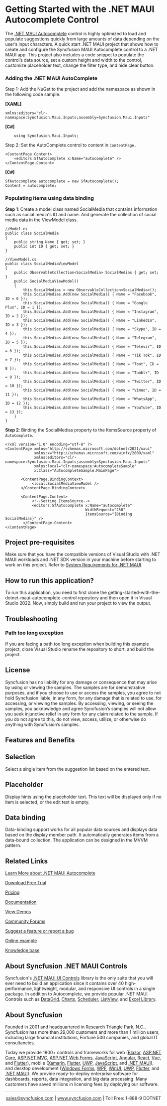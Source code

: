# Getting Started with the .NET MAUI Autocomplete Control

The [.NET MAUI Autocomplete](https://www.syncfusion.com/maui-controls/maui-autocomplete?utm_source=github&utm_medium=listing&utm_campaign=maui-autocomplete-github-samples) control is highly optimized to load and populate suggestions quickly from large amounts of data depending on the user’s input characters. A quick start .NET MAUI project that shows how to create and configure the Syncfusion MAUI Autocomplete control to a .NET MAUI app. This project also includes a code snippet to populate the control’s data source, set a custom height and width to the control, customize placeholder text, change the filter type, and hide clear button.

### Adding the .NET MAUI AutoComplete
Step 1: Add the NuGet to the project and add the namespace as shown in the following code sample:

**[XAML]**
```
xmlns:editors="clr-namespace:Syncfusion.Maui.Inputs;assembly=Syncfusion.Maui.Inputs"
```
**[C#]**
```
    using Syncfusion.Maui.Inputs;
```

Step 2: Set the AutoComplete control to content in `ContentPage.`
```
<ContentPage.Content>    
    <editors:SfAutocomplete x:Name="autocomplete" />
</ContentPage.Content>
```
**[C#]**
``` 
SfAutocomplete autocomplete = new SfAutocomplete(); 
Content = autocomplete;
```

### Populating items using data binding

**Step 1**: Create a model class named SocialMedia that contains information such as social media's ID and name. And generate the collection of social media data in the ViewModel class.

```
//Model.cs
public class SocialMedia
{
    public string Name { get; set; }
    public int ID { get; set; }
}

//ViewModel.cs
public class SocialMediaViewModel
{
    public ObservableCollection<SocialMedia> SocialMedias { get; set; }
    public SocialMediaViewModel()
    {
        this.SocialMedias = new ObservableCollection<SocialMedia>();
        this.SocialMedias.Add(new SocialMedia() { Name = "Facebook", ID = 0 });
        this.SocialMedias.Add(new SocialMedia() { Name = "Google Plus", ID = 1 });
        this.SocialMedias.Add(new SocialMedia() { Name = "Instagram", ID = 2 });
        this.SocialMedias.Add(new SocialMedia() { Name = "LinkedIn", ID = 3 });
        this.SocialMedias.Add(new SocialMedia() { Name = "Skype", ID = 4 });
        this.SocialMedias.Add(new SocialMedia() { Name = "Telegram", ID = 5 });
        this.SocialMedias.Add(new SocialMedia() { Name = "Televzr", ID = 6 });
        this.SocialMedias.Add(new SocialMedia() { Name = "Tik Tok", ID = 7 });
        this.SocialMedias.Add(new SocialMedia() { Name = "Tout", ID = 8 });
        this.SocialMedias.Add(new SocialMedia() { Name = "Tumblr", ID = 9 });
        this.SocialMedias.Add(new SocialMedia() { Name = "Twitter", ID = 10 });
        this.SocialMedias.Add(new SocialMedia() { Name = "Vimeo", ID = 11 });
        this.SocialMedias.Add(new SocialMedia() { Name = "WhatsApp", ID = 12 });
        this.SocialMedias.Add(new SocialMedia() { Name = "YouTube", ID = 13 });
    }
}
```

**Step 2**: Binding the SocialMedias property to the ItemsSource property of `AutoComplete`.

```
<?xml version="1.0" encoding="utf-8" ?>
<ContentPage xmlns="http://schemas.microsoft.com/dotnet/2021/maui"
             xmlns:x="http://schemas.microsoft.com/winfx/2009/xaml"
             xmlns:editors="clr-namespace:Syncfusion.Maui.Inputs;assembly=Syncfusion.Maui.Inputs"
             xmlns:local="clr-namespace:AutocompleteSample"             
             x:Class="AutocompleteSample.MainPage">

       <ContentPage.BindingContext>
            <local:SocialMediaViewModel />
       </ContentPage.BindingContext>

       <ContentPage.Content>
            <!--Setting ItemsSource-->
            <editors:SfAutocomplete x:Name="autocomplete" 
                                    WidthRequest="250"
                                    ItemsSource="{Binding SocialMedias}" />
        </ContentPage.Content>
</ContentPage>
```

## Project pre-requisites

Make sure that you have the compatible versions of Visual Studio with .NET MAUI workloads and .NET SDK version in your machine before starting to work on this project. Refer to [System Requirements for .NET MAUI](https://help.syncfusion.com/maui/system-requirements).

## How to run this application?

To run this application, you need to first clone the getting-started-with-the-dotnet-maui-autocomplete-control repository and then open it in Visual Studio 2022. Now, simply build and run your project to view the output.

## <a name="troubleshooting"></a>Troubleshooting ##
### Path too long exception
If you are facing a path too long exception when building this example project, close Visual Studio rename the repository to short, and build the project.

## License

Syncfusion has no liability for any damage or consequence that may arise by using or viewing the samples. The samples are for demonstrative purposes, and if you choose to use or access the samples, you agree to not hold Syncfusion liable, in any form, for any damage that is related to use, for accessing, or viewing the samples. By accessing, viewing, or seeing the samples, you acknowledge and agree Syncfusion’s samples will not allow you seek injunctive relief in any form for any claim related to the sample. If you do not agree to this, do not view, access, utilize, or otherwise do anything with Syncfusion’s samples.

## Features and Benefits

## Selection

Select a single item from the suggestion list based on the entered text.

## Placeholder

Display hints using the placeholder text. This text will be displayed only if no item is selected, or the edit text is empty.

## Data binding

Data-binding support works for all popular data sources and displays data based on the display member path. It automatically generates items from a data-bound collection. The application can be designed in the MVVM pattern.

## Related Links

[Learn More about .NET MAUI Autocomplete](https://www.syncfusion.com/maui-controls/maui-autocomplete?utm_source=github&utm_medium=listing&utm_campaign=maui-autocomplete-github-samples)

[Download Free Trial](https://www.syncfusion.com/downloads/maui?utm_source=github&utm_medium=listing&utm_campaign=maui-autocomplete-github-samples)

[Pricing](https://www.syncfusion.com/sales/teamlicense?utm_source=github&utm_medium=listing&utm_campaign=maui-autocomplete-github-samples)

[Documentation](https://help.syncfusion.com/maui/autocomplete/getting-started?utm_source=github&utm_medium=listing&utm_campaign=maui-autocomplete-github-samples)

[View Demos](https://github.com/SyncfusionExamples/getting-started-with-the-dotnet-maui-autocomplete-control?utm_source=github&utm_medium=listing&utm_campaign=maui-autocomplete-github-samples)

[Community Forums](https://www.syncfusion.com/forums/maui?utm_source=github&utm_medium=listing&utm_campaign=maui-autocomplete-github-samples)

[Suggest a feature or report a bug](https://www.syncfusion.com/feedback/maui?utm_source=github&utm_medium=listing&utm_campaign=maui-autocomplete-github-samples)

[Online example](https://github.com/SyncfusionExamples/maui-autocomplete-samples?utm_source=github&utm_medium=listing&utm_campaign=maui-autocomplete-github-samples)

[Knowledge base](https://support.syncfusion.com/kb?utm_source=github&utm_medium=listing&utm_campaign=maui-autocomplete-github-samples)

## About Syncfusion .NET MAUI Controls
Syncfusion's [.NET MAUI UI Controls](https://www.syncfusion.com/maui-controls?utm_source=github&utm_medium=listing&utm_campaign=maui-autocomplete-github-samples) library is the only suite that you will ever need to build an application since it contains over 40 high-performance, lightweight, modular, and responsive UI controls in a single package. In addition to Autocomplete, we provide popular .NET MAUI Controls such as [DataGrid](https://www.syncfusion.com/maui-controls/maui-datagrid?utm_source=github&utm_medium=listing&utm_campaign=maui-autocomplete-github-samples), [Charts](https://www.syncfusion.com/maui-controls/maui-cartesian-charts?utm_source=github&utm_medium=listing&utm_campaign=maui-autocomplete-github-samples), [Scheduler](https://www.syncfusion.com/maui-controls/maui-scheduler?utm_source=github&utm_medium=listing&utm_campaign=maui-autocomplete-github-samples), [ListView](https://www.syncfusion.com/maui-controls/maui-listview?utm_source=github&utm_medium=listing&utm_campaign=maui-autocomplete-github-samples), and [Excel Library](https://www.syncfusion.com/document-processing/excel-framework/maui?utm_source=github&utm_medium=listing&utm_campaign=maui-autocomplete-github-samples).

## About Syncfusion
Founded in 2001 and headquartered in Research Triangle Park, N.C., Syncfusion has more than 29,000 customers and more than 1 million users, including large financial institutions, Fortune 500 companies, and global IT consultancies.
 
Today we provide 1800+ controls and frameworks for web ([Blazor](https://www.syncfusion.com/blazor-components?utm_medium=listing&utm_source=github&utm_campaign=maui-autocomplete-github-samples), [ASP.NET Core](https://www.syncfusion.com/aspnet-core-ui-controls?utm_medium=listing&utm_source=github&utm_campaign=maui-autocomplete-github-samples), [ASP.NET MVC](https://www.syncfusion.com/aspnet-mvc-ui-controls?utm_medium=listing&utm_source=github&utm_campaign=maui-autocomplete-github-samples), [ASP.NET Web Forms](https://www.syncfusion.com/jquery/aspnet-webforms-ui-controls?utm_medium=listing&utm_source=github&utm_campaign=maui-autocomplete-github-samples), [JavaScript](https://www.syncfusion.com/javascript-ui-controls?utm_medium=listing&utm_source=github&utm_campaign=maui-autocomplete-github-samples), [Angular](https://www.syncfusion.com/angular-components?utm_medium=listing&utm_source=github&utm_campaign=maui-autocomplete-github-samples), [React](https://www.syncfusion.com/react-components?utm_medium=listing&utm_source=github&utm_campaign=maui-autocomplete-github-samples), [Vue](https://www.syncfusion.com/vue-components?utm_medium=listing&utm_source=github&utm_campaign=maui-autocomplete-github-samples), and [Flutter](https://www.syncfusion.com/flutter-widgets?utm_medium=listing&utm_source=github&utm_campaign=maui-autocomplete-github-samples)), mobile ([Xamarin](https://www.syncfusion.com/xamarin-ui-controls?utm_medium=listing&utm_source=github&utm_campaign=maui-autocomplete-github-samples), [Flutter](https://www.syncfusion.com/flutter-widgets?utm_medium=listing&utm_source=github&utm_campaign=maui-autocomplete-github-samples), [UWP](https://www.syncfusion.com/uwp-ui-controls?utm_medium=listing&utm_source=github&utm_campaign=maui-autocomplete-github-samples), [JavaScript](https://www.syncfusion.com/javascript-ui-controls?utm_medium=listing&utm_source=github&utm_campaign=maui-autocomplete-github-samples), and [.NET MAUI](https://www.syncfusion.com/maui-controls?utm_source=github&utm_medium=listing&utm_campaign=maui-autocomplete-github-samples)), and desktop development ([Windows Forms](https://www.syncfusion.com/winforms-ui-controls?utm_medium=listing&utm_source=github&utm_campaign=maui-autocomplete-github-samples), [WPF](https://www.syncfusion.com/wpf-controls?utm_medium=listing&utm_source=github&utm_campaign=maui-autocomplete-github-samples), [WinUI](https://www.syncfusion.com/winui-controls?utm_medium=listing&utm_source=github&utm_campaign=maui-autocomplete-github-samples), [UWP](https://www.syncfusion.com/uwp-ui-controls?utm_medium=listing&utm_source=github&utm_campaign=maui-autocomplete-github-samples), [Flutter](https://www.syncfusion.com/flutter-widgets?utm_medium=listing&utm_source=github&utm_campaign=maui-autocomplete-github-samples), and [.NET MAUI](https://www.syncfusion.com/maui-controls?utm_source=github&utm_medium=listing&utm_campaign=maui-autocomplete-github-samples)). We provide ready-to-deploy enterprise software for dashboards, reports, data integration, and big data processing. Many customers have saved millions in licensing fees by deploying our software.

<hr style="height:0.3px;border:none;color:lightgrey;background-color:lightgrey;" />

<p align="center">
<a href="mailto:sales@syncfusion.com?Subject=Syncfusion .NET MAUI Autocomplete - GitHub" target="_top">sales@syncfusion.com</a> | <a href="https://www.syncfusion.com?utm_source=github&utm_medium=listing&utm_campaign=maui-autocomplete-github-samples">www.syncfusion.com</a> | Toll Free: 1-888-9 DOTNET <br>
</p>